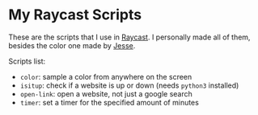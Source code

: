 # My Raycast Scripts

These are the scripts that I use in [Raycast](https://www.raycast.com/). I personally made all of them, besides the color 
one made by [Jesse](https://github.com/jesse-c).

Scripts list:
- `color`: sample a color from anywhere on the screen
- `isitup`: check if a website is up or down (needs `python3` installed)
- `open-link`: open a website, not just a google search
- `timer`: set a timer for the specified amount of minutes
